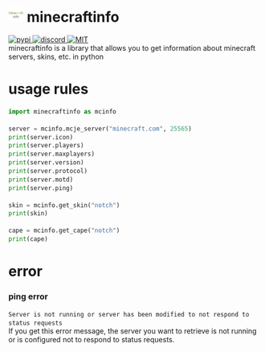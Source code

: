 <img src="https://raw.githubusercontent.com/naisu-dev/naisu-dev/main/minecraftinfo.png" width=30px> minecraftinfo
==========
<a href="https://pypi.python.org/pypi/minecraftinfo">
<img src="https://img.shields.io/pypi/v/minecraftinfo.svg" alt="pypi">
</a> 
<a href="https://discord.com/invite/xWvSTkjNm3">
<img src="https://img.shields.io/discord/1164890966507913237?color=5865f2&label=Discord&logo=Discord&logoColor=ffffff" alt="discord">
</a>
<a href="https://opensource.org/license/MIT/">
<img src="https://img.shields.io/github/license/naisu-dev/minecraftinfo" alt="MIT">
</a>

<br>
minecraftinfo is a library that allows you to get information about minecraft servers, skins, etc. in python

usage rules
==========
```python
import minecraftinfo as mcinfo

server = mcinfo.mcje_server("minecraft.com", 25565)
print(server.icon)
print(server.players)
print(server.maxplayers)
print(server.version)
print(server.protocol)
print(server.motd)
print(server.ping)

skin = mcinfo.get_skin("notch")
print(skin)

cape = mcinfo.get_cape("notch")
print(cape)
```

error
==========
### ping error
`Server is not running or server has been modified to not respond to status requests`<br>
If you get this error message, the server you want to retrieve is not running or is configured not to respond to status requests.
